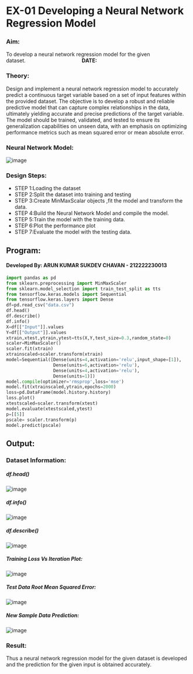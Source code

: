 # EX-01 Developing a Neural Network Regression Model
### Aim:
To develop a neural network regression model for the given dataset.&emsp;&emsp;&emsp;&emsp;&emsp;&emsp;&emsp;&emsp;&emsp;&emsp;&emsp;**DATE:**

### Theory:
Design and implement a neural network regression model to accurately predict a continuous target variable based on a set of input features within the provided dataset. The objective is to develop a robust and reliable predictive model that can capture complex relationships in the data, ultimately yielding accurate and precise predictions of the target variable. The model should be trained, validated, and tested to ensure its generalization capabilities on unseen data, with an emphasis on optimizing performance metrics such as mean squared error or mean absolute error.

### Neural Network Model:
![image](https://github.com/user-attachments/assets/151f56b9-8129-4253-a9c3-744ab9c77732)

### Design Steps:

- STEP 1:Loading the dataset
- STEP 2:Split the dataset into training and testing
- STEP 3:Create MinMaxScalar objects ,fit the model and transform the data.
- STEP 4:Build the Neural Network Model and compile the model.
- STEP 5:Train the model with the training data.
- STEP 6:Plot the performance plot
- STEP 7:Evaluate the model with the testing data.

## Program:
#### Developed By: ARUN KUMAR SUKDEV CHAVAN - 212222230013

```python
import pandas as pd
from sklearn.preprocessing import MinMaxScaler
from sklearn.model_selection import train_test_split as tts
from tensorflow.keras.models import Sequential
from tensorflow.keras.layers import Dense
df=pd.read_csv("data.csv")
df.head()
df.describe()
df.info()
X=df[["Input"]].values
Y=df[["Output"]].values
xtrain,xtest,ytrain,ytest=tts(X,Y,test_size=0.3,random_state=0)
scaler=MinMaxScaler()
scaler.fit(xtrain)
xtrainscaled=scaler.transform(xtrain)
model=Sequential([Dense(units=4,activation='relu',input_shape=[1]),
                  Dense(units=6,activation='relu'),
                  Dense(units=4,activation='relu'),
                  Dense(units=1)])
model.compile(optimizer='rmsprop',loss='mse')
model.fit(xtrainscaled,ytrain,epochs=2000)
loss=pd.DataFrame(model.history.history)
loss.plot()
xtestscaled=scaler.transform(xtest)
model.evaluate(xtestscaled,ytest)
p=[[5]]
pscale= scaler.transform(p)
model.predict(pscale)

```
## Output:

### Dataset Information:
##### df.head()
![image](https://github.com/user-attachments/assets/329cb717-0233-4c38-bd6e-4e9177f5f75c)




##### df.info()
![image](https://github.com/user-attachments/assets/f7db1446-e259-4c12-a3e8-710dbbbaa369)





##### df.describe()
![image](https://github.com/user-attachments/assets/9d88f52d-5f52-48bb-b75c-103b78beea97)







##### Training Loss Vs Iteration Plot:
![image](https://github.com/user-attachments/assets/0aa2ec91-dfb4-431c-a585-76b129d19e63)





##### Test Data Root Mean Squared Error:
![image](https://github.com/user-attachments/assets/2a16cf27-08ff-479e-9877-29e866c5e78e)






##### New Sample Data Prediction:
![image](https://github.com/user-attachments/assets/9624aa53-6092-4af9-8eab-4797f13e3081)






### Result:
Thus a neural network regression model for the given dataset is developed and the prediction for the given input is obtained accurately.


